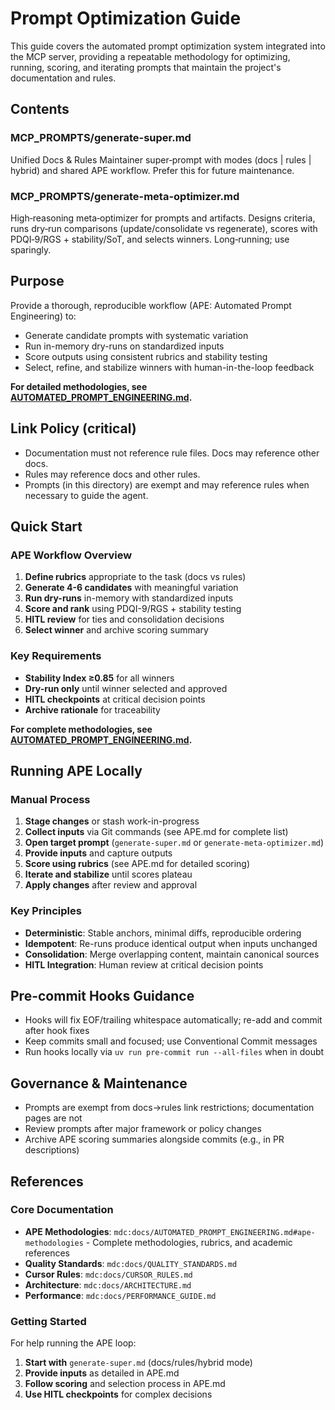 # Prompt Optimization Guide

This guide covers the automated prompt optimization system integrated into the MCP server, providing a repeatable methodology for optimizing, running, scoring, and iterating prompts that maintain the project's documentation and rules.

## Contents
### MCP_PROMPTS/generate-super.md
Unified Docs & Rules Maintainer super‑prompt with modes (docs | rules | hybrid) and shared APE workflow. Prefer this for future maintenance.
### MCP_PROMPTS/generate-meta-optimizer.md
High‑reasoning meta‑optimizer for prompts and artifacts. Designs criteria, runs dry‑run comparisons (update/consolidate vs regenerate), scores with PDQI‑9/RGS + stability/SoT, and selects winners. Long‑running; use sparingly.

## Purpose

Provide a thorough, reproducible workflow (APE: Automated Prompt Engineering) to:
- Generate candidate prompts with systematic variation
- Run in-memory dry-runs on standardized inputs
- Score outputs using consistent rubrics and stability testing
- Select, refine, and stabilize winners with human-in-the-loop feedback

**For detailed methodologies, see [AUTOMATED_PROMPT_ENGINEERING.md](mdc:docs/AUTOMATED_PROMPT_ENGINEERING.md#ape-methodologies).**

## Link Policy (critical)
- Documentation must not reference rule files. Docs may reference other docs.
- Rules may reference docs and other rules.
- Prompts (in this directory) are exempt and may reference rules when necessary to guide the agent.

## Quick Start

### APE Workflow Overview
1. **Define rubrics** appropriate to the task (docs vs rules)
2. **Generate 4-6 candidates** with meaningful variation
3. **Run dry-runs** in-memory with standardized inputs
4. **Score and rank** using PDQI-9/RGS + stability testing
5. **HITL review** for ties and consolidation decisions
6. **Select winner** and archive scoring summary

### Key Requirements
- **Stability Index ≥0.85** for all winners
- **Dry-run only** until winner selected and approved
- **HITL checkpoints** at critical decision points
- **Archive rationale** for traceability

**For complete methodologies, see [AUTOMATED_PROMPT_ENGINEERING.md](mdc:docs/AUTOMATED_PROMPT_ENGINEERING.md#ape-methodologies).**

## Running APE Locally

### Manual Process
1. **Stage changes** or stash work-in-progress
2. **Collect inputs** via Git commands (see APE.md for complete list)
3. **Open target prompt** (`generate-super.md` or `generate-meta-optimizer.md`)
4. **Provide inputs** and capture outputs
5. **Score using rubrics** (see APE.md for detailed scoring)
6. **Iterate and stabilize** until scores plateau
7. **Apply changes** after review and approval

### Key Principles
- **Deterministic**: Stable anchors, minimal diffs, reproducible ordering
- **Idempotent**: Re-runs produce identical output when inputs unchanged
- **Consolidation**: Merge overlapping content, maintain canonical sources
- **HITL Integration**: Human review at critical decision points

## Pre-commit Hooks Guidance
- Hooks will fix EOF/trailing whitespace automatically; re-add and commit after hook fixes
- Keep commits small and focused; use Conventional Commit messages
- Run hooks locally via `uv run pre-commit run --all-files` when in doubt

## Governance & Maintenance
- Prompts are exempt from docs→rules link restrictions; documentation pages are not
- Review prompts after major framework or policy changes
- Archive APE scoring summaries alongside commits (e.g., in PR descriptions)

## References

### Core Documentation
- **APE Methodologies**: `mdc:docs/AUTOMATED_PROMPT_ENGINEERING.md#ape-methodologies` - Complete methodologies, rubrics, and academic references
- **Quality Standards**: `mdc:docs/QUALITY_STANDARDS.md`
- **Cursor Rules**: `mdc:docs/CURSOR_RULES.md`
- **Architecture**: `mdc:docs/ARCHITECTURE.md`
- **Performance**: `mdc:docs/PERFORMANCE_GUIDE.md`

### Getting Started
For help running the APE loop:
1. **Start with** `generate-super.md` (docs/rules/hybrid mode)
2. **Provide inputs** as detailed in APE.md
3. **Follow scoring** and selection process in APE.md
4. **Use HITL checkpoints** for complex decisions

